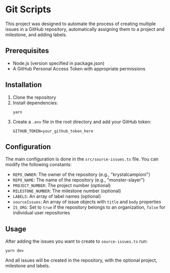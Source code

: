 # Git Scripts

This project was designed to automate the process of creating multiple issues in a GitHub repository, automatically assigning them to a project and milestone, and adding labels.

## Prerequisites

- Node.js (version specified in package.json)
- A GitHub Personal Access Token with appropriate permissions

## Installation

1. Clone the repository
2. Install dependencies:
   ```
   yarn
   ```
3. Create a `.env` file in the root directory and add your GitHub token:
   ```
   GITHUB_TOKEN=your_github_token_here
   ```

## Configuration

The main configuration is done in the `src/source-issues.ts` file. You can modify the following constants:

- `REPO_OWNER`: The owner of the repository (e.g., "krystalcampioni")
- `REPO_NAME`: The name of the repository (e.g., "monster-slayer")
- `PROJECT_NUMBER`: The project number (optional)
- `MILESTONE_NUMBER`: The milestone number (optional)
- `LABELS`: An array of label names (optional)
- `sourceIssues`: An array of issue objects with `title` and `body` properties
- `IS_ORG`: Set to `true` if the repository belongs to an organization, `false` for individual user repositories

## Usage

After adding the issues you want to create to `source-issues.ts` run:

```
yarn dev
```

And all issues will be created in the repository, with the optional project, milestone and labels.
